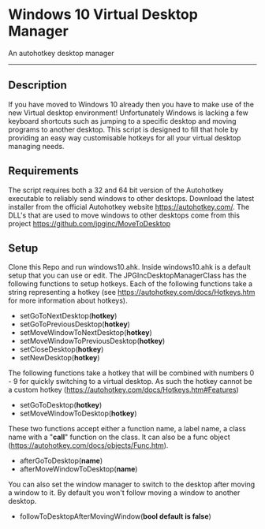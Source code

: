 # Windows 10 Virtual Desktop Manager
An autohotkey desktop manager

----

## Description

If you have moved to Windows 10 already then you have to make use of the new Virtual desktop environment! Unfortunately Windows is lacking a few keyboard shortcuts such as jumping to a specific desktop and moving programs to another desktop. 
This script is designed to fill that hole by providing an easy way customisable hotkeys for all your virtual desktop managing needs. 

## Requirements
The script requires both a 32 and 64 bit version of the Autohotkey executable to reliably send windows to other desktops. Download the latest installer from the official Autohotkey website https://autohotkey.com/. The DLL's that are used to move windows to other desktops come from this project https://github.com/jpginc/MoveToDesktop

## Setup
Clone this Repo and run windows10.ahk. Inside windows10.ahk is a default setup that you can use or edit. The JPGIncDesktopManagerClass has the following functions to setup hotkeys. Each of the following functions take a string representing a hotkey (see https://autohotkey.com/docs/Hotkeys.htm for more information about hotkeys). 

- setGoToNextDesktop(**hotkey**)
- setGoToPreviousDesktop(**hotkey**)
- setMoveWindowToNextDesktop(**hotkey**)
- setMoveWindowToPreviousDesktop(**hotkey**)
- setCloseDesktop(**hotkey**)
- setNewDesktop(**hotkey**)

The following functions take a hotkey that will be combined with numbers 0 - 9 for quickly switching to a virtual desktop. As such the hotkey cannot be a custom hotkey (https://autohotkey.com/docs/Hotkeys.htm#Features)
- setGoToDesktop(**hotkey**)
- setMoveWindowToDesktop(**hotkey**)

These two functions accept either a function name, a label name, a class name with a "**call**" function on the class. It can also be a func object (https://autohotkey.com/docs/objects/Func.htm).
- afterGoToDesktop(**name**)
- afterMoveWindowToDesktop(**name**)

You can also set the window manager to switch to the desktop after moving a window to it. By default you won't follow moving a window to another desktop.
- followToDesktopAfterMovingWindow(**bool default is false**)
